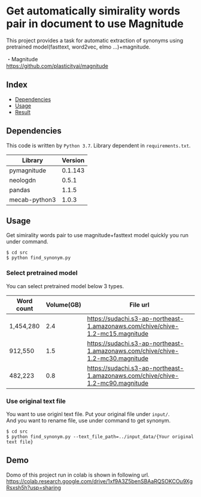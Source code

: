 # Get automatically simirality words pair in document to use Magnitude
This project provides a task for automatic extraction of synonyms using pretrained model(fasttext, word2vec, elmo ...)+magnitude.

・Magnitude  
https://github.com/plasticityai/magnitude

## Index
- [Dependencies](#Dependencies)
- [Usage](#Usage)
- [Result](#Result)

## Dependencies
This code is written by `Python 3.7`. Library dependent in `requirements.txt`.

|  Library  |  Version  |
| ---- | ---- |
|  pymagnitude  |  0.1.143  |
|  neologdn  |  0.5.1  |
|  pandas  |  1.1.5  |
|  mecab-python3  |  1.0.3  |

## Usage
Get simirality words pair to use magnitude+fasttext model quickly you run under command.

```:teminal
$ cd src
$ python find_synonym.py
```

### Select pretrained model
You can select pretrained model below 3 types.

|  Word count  |  Volume(GB)  |  File url  |
| ---- | ---- | ---- |
|  1,454,280	  |  2.4  |  https://sudachi.s3-ap-northeast-1.amazonaws.com/chive/chive-1.2-mc15.magnitude  |
|  912,550  |  1.5  |  https://sudachi.s3-ap-northeast-1.amazonaws.com/chive/chive-1.2-mc30.magnitude  |
|  482,223  |  0.8  |  https://sudachi.s3-ap-northeast-1.amazonaws.com/chive/chive-1.2-mc90.magnitude  |

### Use original text file
You want to use originl text file. Put your original file under `input/`.  
And you want to rename file, use under command to get synonym.

```
$ cd src
$ python find_synonym.py --text_file_path=../input_data/{Your original text file}
```
## Demo
Domo of this project run in colab is shown in following url.  
https://colab.research.google.com/drive/1xf9A3Z5benSBAaRQSOKCOu9XgRsxsh5h?usp=sharing

